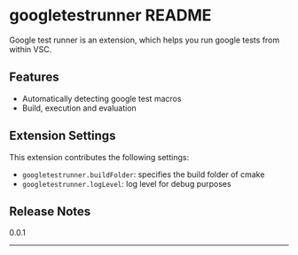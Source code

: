 # googletestrunner README

Google test runner is an extension, which helps you run google tests from within VSC.

## Features

* Automatically detecting google test macros
* Build, execution and evaluation

## Extension Settings

This extension contributes the following settings:

* `googletestrunner.buildFolder`: specifies the build folder of cmake
* `googletestrunner.logLevel`: log level for debug purposes
## Release Notes

0.0.1

-----------------------------------------------------------------------------------------------------------
